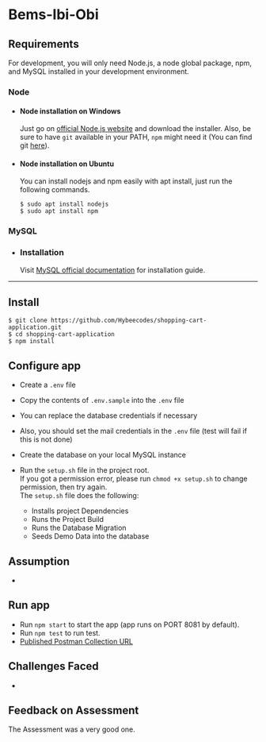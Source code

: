 # Bems-Ibi-Obi

## Requirements

For development, you will only need Node.js, a node global package, npm, and MySQL installed in your development environment.

### Node
- #### Node installation on Windows

  Just go on [official Node.js website](https://nodejs.org/) and download the installer.
  Also, be sure to have `git` available in your PATH, `npm` might need it (You can find git [here](https://git-scm.com/)).

- #### Node installation on Ubuntu

  You can install nodejs and npm easily with apt install, just run the following commands.

      $ sudo apt install nodejs
      $ sudo apt install npm

### MySQL
- ### Installation
  
  Visit [MySQL official documentation](https://dev.mysql.com/doc/mysql-installer/en/) for installation guide.
---

## Install

    $ git clone https://github.com/Hybeecodes/shopping-cart-application.git
    $ cd shopping-cart-application
    $ npm install

## Configure app
- Create a ```.env``` file
- Copy the contents of ```.env.sample``` into the ```.env``` file
- You can replace the database credentials if necessary
- Also, you should set the mail credentials in the ```.env``` file (test will fail if this is not done)
- Create the database on your local MySQL instance
- Run the ````setup.sh```` file in the project root. \
If you got a permission error, please run ```chmod +x setup.sh``` to change permission, then try again.\
The ```setup.sh``` file does the following: 

   - Installs project Dependencies
  - Runs the Project Build
  - Runs the Database Migration
  - Seeds Demo Data into the database


## Assumption
*


## Run app

- Run ```npm start``` to start the app (app runs on PORT 8081 by default).
- Run ```npm test``` to run test.
- [Published Postman Collection URL]()

## Challenges Faced
- 

## Feedback on Assessment
The Assessment was a very good one. 